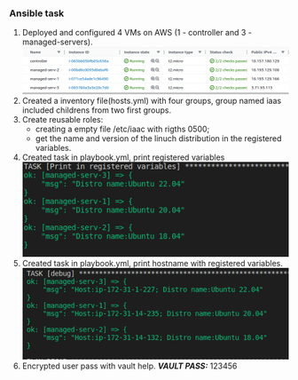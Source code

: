 ### Ansible task

1. Deployed and configured 4 VMs on AWS (1 - controller and 3 - managed-servers).
![created instances](instances.png)
2. Created a inventory file(hosts.yml) with four groups, group named iaas included childrens from two first groups.
3. Create reusable roles:
   -  creating a empty file /etc/iaac with rigths 0500;
   -  get the name and version of the linuch distribution in the registered variables.
4. Created task in playbook.yml, print registered variables
![print registered variables](print-var.png)
5. Created task in playbook.yml, print hostname with registered variables.
![print hostname with registered variables](print-host.png)
6. Encrypted user pass with vault help.
___VAULT PASS:___ 123456